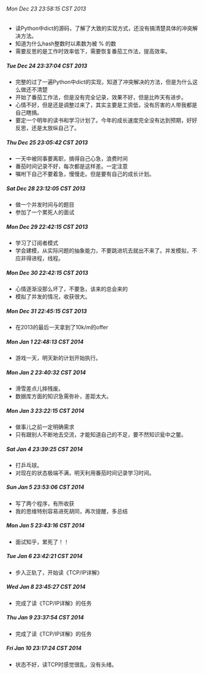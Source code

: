###### Mon Dec 23 23:58:15 CST 2013
*   读Python中dict的源码，了解了大致的实现方式，还没有搞清楚具体的冲突解决方法。
*   知道为什么hash整数时以素数为被 % 的数
*   需要反思的是工作时效率低下，需要恢复番茄工作法，提高效率。

##### Tue Dec 24 23:37:04 CST 2013
*   完整的过了一遍Python中dict的实现，知道了冲突解决的方法，但是为什么这么做还不清楚
*   开始了番茄工作法，但是没有完全记录，效果不好，但是比昨天有进步。
*   心情不好，但是还是调整过来了，其实主要是工资低，没有厉害的人带我都是自己瞎搞。
*   要定一个明年的读书和学习计划了。今年的成长速度完全没有达到预期，好好反思，还是太放纵自己了。

##### Thu Dec 25 23:05:42 CST 2013
*   一天中被同事要离职，搞得自己心急，浪费时间
*   番茄时间记录不好，每次都是这样差。一定注意
*   嘱咐下自己不要着急，慢慢走。但是要有自己的成长计划。

##### Sat Dec 28 23:12:05 CST 2013
*   做一个并发时间与的题目
*   参加了一个累死人的面试

##### Mon Dec 29 22:42:15 CST 2013
*   学习了订阅者模式
*   学会建模，从实际问题的抽象能力，不要跳进坑去就出不来了。并发模拟，不应非得进程，线程。

##### Mon Dec 30 22:42:15 CST 2013
*   心情逐渐没那么坏了，不要急，该来的总会来的  
*   模拟了并发的情况，收获很大。

##### Mon Dec 31 22:45:15 CST 2013
*   在2013的最后一天拿到了10k/m的offer

##### Mon Jan  1 22:48:13 CST 2014
*   游戏一天，明天新的计划开始执行。

##### Mon Jan  2 23:40:32 CST 2014
*   滑雪差点儿摔残废。
*   数据库方面的知识急需弥补，差距太大。

##### Mon Jan  3 23:22:15 CST 2014
*   做事儿之前一定明确需求
*   只有跟别人不断地去交流，才能知道自己的不足，要不然知识瓮中之鳖。

##### Sat Jan  4 23:39:25 CST 2014
*   打乒乓球。
*   对现在的状态极端不满，明天利用番茄时间记录学习时间。

##### Sun Jan  5 23:53:06 CST 2014
*   写了两个程序，有所收获
*   我的思维特别容易进死胡同，再次提醒，多总结

##### Mon Jan  5 23:43:16 CST 2014
*   面试知乎，累死了！！

##### Tue Jan  6 23:42:21 CST 2014
*   步入正轨了，开始读《TCP/IP详解》

##### Wed Jan  8 23:45:27 CST 2014
*   完成了读《TCP/IP详解》的任务

##### Thu Jan  9 23:37:54 CST 2014
*   完成了读《TCP/IP详解》的任务

##### Fri Jan  10 23:17:24 CST 2014
*   状态不好，读TCP时感觉很乱，没有头绪。
